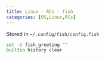```yaml
---
title: Linux - RCs - fish
categories: [OS,Linux,RCs]
---
```


Stored in `~/.config/fish/config.fish`

```bash
set -U fish_greeting ""
builtin history clear
```
